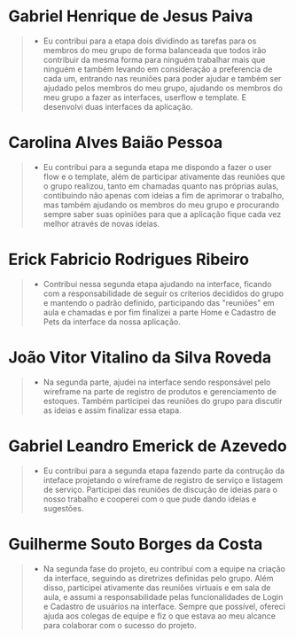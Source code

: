 # Gabriel Henrique de Jesus Paiva 

>- Eu contribui para a etapa dois dividindo as tarefas para os membros do meu grupo de forma balanceada que todos irão contribuir da mesma forma para ninguém trabalhar mais que ninguém e também levando em consideração a preferencia de cada um, entrando nas reuniões para poder ajudar e também ser ajudado pelos membros do meu grupo, ajudando os membros do meu grupo a fazer as interfaces, userflow e template. E desenvolvi duas interfaces da aplicação.

# Carolina Alves Baião Pessoa 
>- Eu contribui para a segunda etapa me dispondo a fazer o user flow e o template, além de participar ativamente das reuniões que o grupo realizou, tanto em chamadas quanto nas próprias aulas, contibuindo não apenas com ideias a fim de aprimorar o trabalho, mas também ajudando os membros do meu grupo e procurando sempre saber suas opiniões para que a aplicação fique cada vez melhor através de novas ideias. 

# Erick Fabricio Rodrigues Ribeiro
>- Contribui nessa segunda etapa ajudando na interface, ficando com a responsabilidade de seguir os criterios decididos do grupo e mantendo o padrão definido, participando das "reuniões" em aula e chamadas e por fim finalizei a parte Home e Cadastro de Pets da interface da nossa aplicação.

# João Vitor Vitalino da Silva Roveda
>- Na segunda parte, ajudei na interface sendo responsável pelo wireframe na parte de registro de produtos e gerenciamento de estoques. Também participei das reuniões do grupo para discutir as ideias e assim finalizar essa etapa. 

# Gabriel Leandro Emerick de Azevedo
>- Eu contribui para a segunda etapa fazendo parte da contrução da inteface projetando o wireframe de registro de serviço e listagem de serviço. Participei das reuniões de discução de ideias para o nosso trabalho e cooperei com o que pude dando ideias e sugestões.

# Guilherme Souto Borges da Costa
>- Na segunda fase do projeto, eu contribuí com a equipe na criação da interface, seguindo as diretrizes definidas pelo grupo. Além disso, participei ativamente das reuniões virtuais e em sala de aula, e assumi a responsabilidade pelas funcionalidades de Login e Cadastro de usuários na interface. Sempre que possível, ofereci ajuda aos colegas de equipe e fiz o que estava ao meu alcance para colaborar com o sucesso do projeto.
